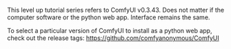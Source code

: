 This level up tutorial series refers to ComfyUI v0.3.43. Does not matter if the computer software or the python web app. Interface remains the same.

To select a particular version of ComfyUI to install as a python web app, check out the release tags:
https://github.com/comfyanonymous/ComfyUI